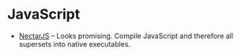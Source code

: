 # JavaScript

* [NectarJS](https://github.com/nectarjs/nectarjs/) – Looks promising. Compile JavaScript and therefore all supersets into native executables.

